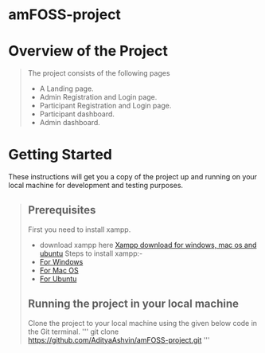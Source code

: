 # amFOSS-project
# Overview of the Project
> The project consists of the following pages
>- A Landing page.
>- Admin Registration and Login page.
>- Participant Registration and Login page.
>- Participant dashboard.
>- Admin dashboard.
# Getting Started
These instructions will get you a copy of the project up and running on your local machine for development and testing purposes.
> ## Prerequisites
> First you need to install xampp.
>- download xampp here [Xampp download for windows, mac os and ubuntu](https://www.apachefriends.org/download.html)
> Steps to install xampp:-
>- [For Windows](https://pureinfotech.com/install-xampp-windows-10/)
>- [For Mac OS](https://www.webucator.com/how-to/how-install-start-test-xampp-on-mac-osx.cfm)
>- [For Ubuntu](https://vitux.com/how-to-install-xampp-on-your-ubuntu-18-04-lts-system/)
> ## Running the project in your local machine
> Clone the project to your local machine using the given below code in the Git terminal.
> '''
> git clone https://github.com/AdityaAshvin/amFOSS-project.git
> '''
